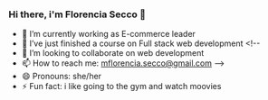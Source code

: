 ### Hi there, i'm Florencia Secco 👋

<!--
**Florsecco/Florsecco** is a ✨ _special_ ✨ repository because its `README.md` (this file) appears on your GitHub profile.

Here are some ideas to get you started:
-->
- 🔭 I’m currently working as E-commerce leader
- 🌱 I’ve just finished a course on Full stack web development <!--
- 👯 I’m looking to collaborate on web development
- 📫 How to reach me: mflorencia.secco@gmail.com
-->
- 😄 Pronouns: she/her
- ⚡ Fun fact: i like going to the gym and watch moovies

